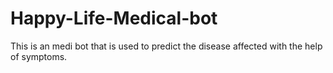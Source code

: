 # Happy-Life-Medical-bot
This is an medi bot that is used to predict the disease affected with the help of symptoms. 
